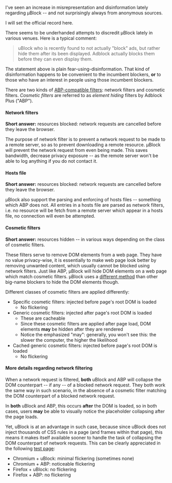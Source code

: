 I've seen an increase in misrepresentation and disinformation lately regarding µBlock -- and not surprisingly always from anonymous sources.

I will set the official record here.

There seems to be underhanded attempts to discredit µBlock lately in various venues. Here is a typical comment:

> uBlock who is recently found to not actually "block" ads, but rather hide them after its been displayed. Adblock actually blocks them before they can even display them.

The statement above is plain fear-using-disinformation. That kind of disinformation happens to be convenient to the incumbent blockers, **or** to those who have an interest in people using those incumbent blockers.

There are two kinds of [ABP-compatible filters](https://adblockplus.org/en/filters): network filters and cosmetic filters. _Cosmetic filters_ are referred to as _element hiding_ filters by Adblock Plus ("ABP").

#### Network filters

**Short answer:** resources blocked: network requests are cancelled before they leave the browser.

The purpose of network filter is to prevent a network request to be made to a remote server, so as to prevent downloading a remote resource. µBlock will prevent the network request from even being made. This saves bandwidth, decrease privacy exposure -- as the remote server won't be able to log anything if you do not contact it.

#### Hosts file

**Short answer:** resources blocked: network requests are cancelled before they leave the browser.

µBlock also support the parsing and enforcing of hosts files -- something which ABP does not. All entries in a hosts file are parsed as network filters, i.e. no resource will be fetch from a remote server which appear in a hosts file, no connection will even be attempted.

#### Cosmetic filters

**Short answer:** resources hidden -- in various ways depending on the class of cosmetic filters.

These filters serve to remove DOM elements from a web page. They have no value privacy-wise, it is essentially to make web page look better by removing unwanted content, which usually cannot be blocked using network filters. Just like ABP, µBlock will hide DOM elements on a web page which match cosmetic filters. µBlock uses a [different method](https://github.com/gorhill/uBlock/wiki/Cosmetic-filtering-in-%C2%B5Block:-version-0.4.0.0-update) than other big-name blockers to hide the DOM elements though.

Different classes of cosmetic filters are applied differently:

- Specific cosmetic filters: injected before page's root DOM is loaded
    - No flickering
- Generic cosmetic filters: injected after page's root DOM is loaded
    - These are cacheable
    - Since these cosmetic filters are applied after page load, DOM elements **may** be hidden after they are rendered
    - Notice the emphasized "may": generally, you won't see this: the slower the computer, the higher the likelihood
- Cached generic cosmetic filters: injected before page's root DOM is loaded
    - No flickering

#### More details regarding network filtering

When a network request is filtered, **both** uBlock and ABP will collapse the DOM counterpart -- if any -- of a blocked network request. They both work the same way in such scenario, in the absence of a cosmetic filter matching the DOM counterpart of a blocked network request.

In **both** uBlock and ABP, this occurs **after** the DOM is loaded, so in both cases, users **may** be able to visually notice the placeholder collapsing after the page loads.

Yet, uBlock is at an advantage in such case, because since uBlock does not inject thousands of CSS rules in a page (and frames within that page), this means it makes itself available sooner to handle the task of collapsing the DOM counterpart of network requests. This can be clearly appreciated in the following [test page](http://raymondhill.net/ublock/tiles1.html):

- Chromium + uBlock: minimal flickering (sometimes none)
- Chromium + ABP: noticeable flickering
- Firefox + uBlock: no flickering
- Firefox + ABP: no flickering